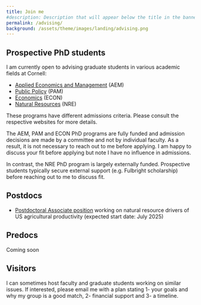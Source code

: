 ```yaml
---
title: Join me
#description: Description that will appear below the title in the banner
permalink: /advising/
background: /assets/theme/images/landing/advising.png
---
```


## Prospective PhD students

I am currently open to advising graduate students in various academic fields at Cornell: 
- [Applied Economics and Management](https://dyson.cornell.edu/programs/graduate/phd/) (AEM)
- [Public Policy](https://publicpolicy.cornell.edu/phd/) (PAM)
- [Economics](https://economics.cornell.edu/prospective-incoming-grad-students) (ECON)
- [Natural Resources](https://cals.cornell.edu/natural-resources-environment/degrees-programs/graduate) (NRE) 

These programs have different admissions criteria. Please consult the respective websites for more details.

The AEM, PAM and ECON PhD programs are fully funded and admission decisions are made by a committee and not by individual faculty. As a result, it is not necessary to reach out to me before applying. I am happy to discuss your fit before applying but note I have no influence in admissions.

In contrast, the NRE PhD program is largely externally funded. Prospective students typically secure external support (e.g. Fulbright scholarship) before reaching out to me to discuss fit.

## Postdocs

- [Postdoctoral Associate position](https://academicjobsonline.org/ajo/jobs/29631) working on natural resource drivers of US agricultural productivity (expected start date: July 2025)

## Predocs

Coming soon

## Visitors

I can sometimes host faculty and graduate students working on similar issues. If interested, please email me with a plan stating 1- your goals and why my group is a good match, 2- financial support and 3- a timeline.
